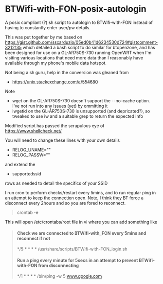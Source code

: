 # BTWifi-with-FON-posix-autologin
A posix compliant (?) sh script to autologin to BTWifi-with-FON instead of having to constantly enter user/pw details.  

This was put together by me based on https://gist.github.com/sscarduzio/05ed0b41d6234530d724#gistcomment-3212135 which detailed a bash script to do similar for btopenzone, and has been designed for use on a GL-AR750S-730 running OpenWRT when I'm visiting various locations that need more data than I reasonably have available through my phone's mobile data hotspot.  

Not being a sh guru, help in the conversion was gleaned from 
* https://unix.stackexchange.com/a/554680

Note
* wget on the GL-AR750S-730 doesn't support the --no-cache option. I've not run into any issues (yet) by ommitting it
* iwgetid on the GL-AR750S-730 is unsupported (and depricated?), so tweaked to use iw and a suitable grep to return the expected info 

Modified script has passed the scrupulous eye of https://www.shellcheck.net/

You will need to change these lines with your own details
*  RELOG_UNAME="<username>"
*  RELOG_PASSW="<pass>"
  
and extend the 
*  supportedssid

rows as needed to detail the specifics of your SSID

I run cron to perform checks/restart every 5mins, and to run regular ping in an attempt to keep the connection open. Note, I think they BT force a disconnect every 2hours and so you are fored to reconnect.

> crontab -e 

This will open /etc/crontabs/root file in vi where you can add something like

> #### Check we are connected to BTWifi-with_FON every 5mins and reconnect if not
> */5 * * * * /usr/share/scripts/BTWifi-with-FON_login.sh
> 
> #### Run a ping every minute for 5secs in an attempt to prevent BTWifi-with-FON from disconnecting
> */1 * * * * /bin/ping -w 5 www.google.com
